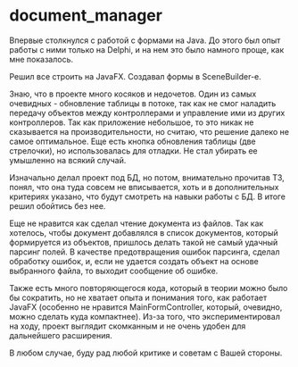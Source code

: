 # document_manager

Впервые столкнулся с работой с формами на Java. До этого был опыт работы с ними только на Delphi, и на нем это было намного проще, как мне показалось. 

Решил все строить на JavaFX. Создавал формы в SceneBuilder-е. 

Знаю, что в проекте много косяков и недочетов. Один из самых очевидных - обновление таблицы в потоке, так как не смог наладить передачу объектов между контроллерами и управление ими из других контроллеров. Так как приложение небольшое, то это никак не сказывается на производительности, но считаю, что решение далеко не самое оптимальное. Еще есть кнопка обновления таблицы (две стрелочки), но использовалась для отладки. Не стал убирать ее умышленно на всякий случай.

Изначально делал проект под БД, но потом, внимательно прочитав ТЗ, понял, что она туда совсем не вписывается, хоть и в дополнительных критериях указано, что будут смотреть на навыки работы с БД. В итоге решил обойтись без нее. 

Еще не нравится как сделал чтение документа из файлов. Так как хотелось, чтобы документ добавлялся в список документов, который формируется из объектов, пришлось делать такой не самый удачный парсинг полей. В качестве предотвращения ошибок парсинга, сделал обработку ошибок, и, если не удается создать объект на основе выбранного файла, то выходит сообщение об ошибке. 

Также есть много повторяющегося кода, который в теории можно было бы сократить, но не хватает опыта и понимания того, как работает JavaFX (особенно не нравится MainFormController, который, очевидно, можно сделать куда компактнее). Из-за того, что экспериментировал на ходу, проект выглядит скомканным и не очень удобен для дальнейшего расширения.

В любом случае, буду рад любой критике и советам с Вашей стороны.

